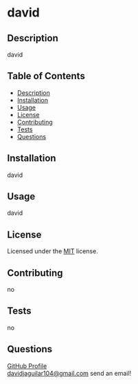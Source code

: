 
# david

## Description

david

## Table of Contents 
- [Description](#Description) 
- [Installation](#Installation)
- [Usage](#Usage)
- [License](#License)
- [Contributing](#Contributing)
- [Tests](#Tests)
- [Questions](#Questions)

## Installation

david

## Usage

david

## License

Licensed under the [MIT](./src/MIT-LICENSE.txt) license.

## Contributing

no

## Tests 

no

## Questions

[GitHub Profile](https://github.com/davidjaguilar104)       
davidjaguilar104@gmail.com send an email! 
